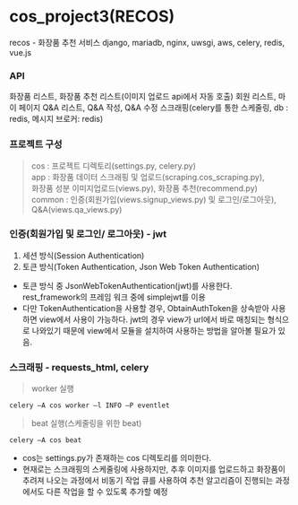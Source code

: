 # cos_project3(RECOS)

recos - 화장품 추천 서비스
django, mariadb, nginx, uwsgi, aws, celery, redis, vue.js

### API
화장품 리스트, 화장품 추천 리스트(이미지 업로드 api에서 자동 호출)
회원 리스트, 마이 페이지
Q&A 리스트, Q&A 작성, Q&A 수정
스크래핑(celery를 통한 스케줄링, db : redis, 메시지 브로커: redis)
      

### 프로젝트 구성
> cos : 프로젝트 디렉토리(settings.py, celery.py)   
> app : 화장품 데이터 스크래핑 및 업로드(scraping.cos_scraping.py),     
           화장품 성분 이미지업로드(views.py), 화장품 추천(recommend.py)   
> common : 인증(회원가입(views.signup_views.py) 및 로그인/로그아웃), Q&A(views.qa_views.py)
             
### 인증(회원가입 및 로그인/ 로그아웃) - jwt
1. 세션 방식(Session Authentication)
2. 토큰 방식(Token Authentication, Json Web Token Authentication)
* 토큰 방식 중 JsonWebTokenAuthentication(jwt)를 사용한다. rest_framework의 프레임 워크 중에 simplejwt를 이용
* 다만 TokenAuthentication을 사용할 경우, ObtainAuthToken을 상속받아 사용하면 view에서 사용이 가능하다. jwt의 경우 view가 url에서 바로 매칭되는 형식으로 나와있기 때문에 view에서 모듈을 설치하여 사용하는 방법을 알아볼 필요가 있음.


### 스크래핑 - requests_html, celery
   > worker 실행
   
    celery –A cos worker –l INFO –P eventlet     
   
   > beat 실행(스케줄링을 위한 beat)
   
    celery –A cos beat
    
* cos는 settings.py가 존재하는 cos 디렉토리를 의미한다.
* 현재로는 스크래핑의 스케줄링에 사용하지만, 추후 이미지를 업로드하고 화장품이 추려져 나오는 과정에서 비동기 작업 큐를 사용하여 추천 알고리즘이 진행되는 과정에서도 다른 작업을 할 수 있도록   추가할 예정
    
    
    
